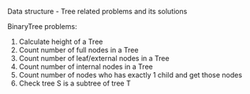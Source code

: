 Data structure - Tree related problems and its solutions

BinaryTree problems:
1. Calculate height of a Tree
2. Count number of full nodes in a Tree
3. Count number of leaf/external nodes in a Tree
4. Count number of internal nodes in a Tree
5. Count number of nodes who has exactly 1 child and get those nodes
6. Check tree S is a subtree of tree T